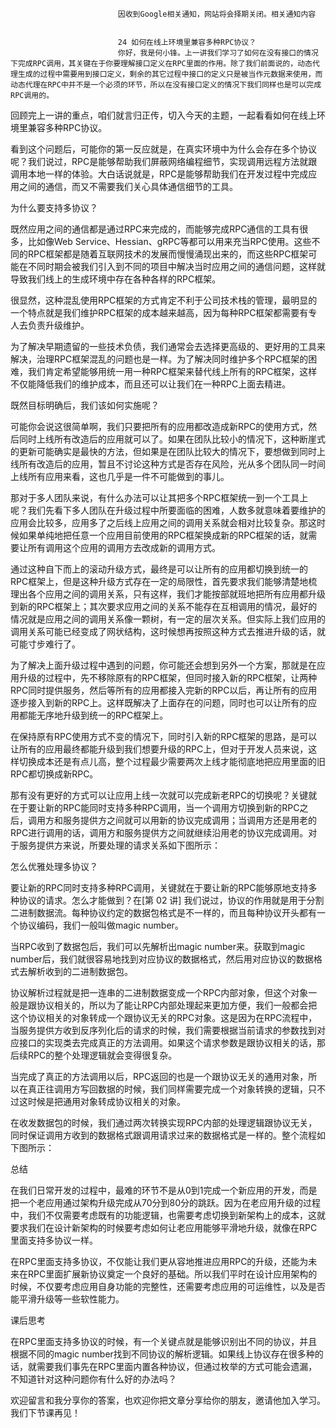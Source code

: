 
                            
                            因收到Google相关通知，网站将会择期关闭。相关通知内容
                            
                            
                            24 如何在线上环境里兼容多种RPC协议？
                            你好，我是何小锋。上一讲我们学习了如何在没有接口的情况下完成RPC调用，其关键在于你要理解接口定义在RPC里面的作用。除了我们前面说的，动态代理生成的过程中需要用到接口定义，剩余的其它过程中接口的定义只是被当作元数据来使用，而动态代理在RPC中并不是一个必须的环节，所以在没有接口定义的情况下我们同样也是可以完成RPC调用的。

回顾完上一讲的重点，咱们就言归正传，切入今天的主题，一起看看如何在线上环境里兼容多种RPC协议。

看到这个问题后，可能你的第一反应就是，在真实环境中为什么会存在多个协议呢？我们说过，RPC是能够帮助我们屏蔽网络编程细节，实现调用远程方法就跟调用本地一样的体验。大白话说就是，RPC是能够帮助我们在开发过程中完成应用之间的通信，而又不需要我们关心具体通信细节的工具。

为什么要支持多协议？

既然应用之间的通信都是通过RPC来完成的，而能够完成RPC通信的工具有很多，比如像Web Service、Hessian、gRPC等都可以用来充当RPC使用。这些不同的RPC框架都是随着互联网技术的发展而慢慢涌现出来的，而这些RPC框架可能在不同时期会被我们引入到不同的项目中解决当时应用之间的通信问题，这样就导致我们线上的生成环境中存在各种各样的RPC框架。

很显然，这种混乱使用RPC框架的方式肯定不利于公司技术栈的管理，最明显的一个特点就是我们维护RPC框架的成本越来越高，因为每种RPC框架都需要有专人去负责升级维护。

为了解决早期遗留的一些技术负债，我们通常会去选择更高级的、更好用的工具来解决，治理RPC框架混乱的问题也是一样。为了解决同时维护多个RPC框架的困难，我们肯定希望能够用统一用一种RPC框架来替代线上所有的RPC框架，这样不仅能降低我们的维护成本，而且还可以让我们在一种RPC上面去精进。

既然目标明确后，我们该如何实施呢？

可能你会说这很简单啊，我们只要把所有的应用都改造成新RPC的使用方式，然后同时上线所有改造后的应用就可以了。如果在团队比较小的情况下，这种断崖式的更新可能确实是最快的方法，但如果是在团队比较大的情况下，要想做到同时上线所有改造后的应用，暂且不讨论这种方式是否存在风险，光从多个团队同一时间上线所有应用来看，这也几乎是一件不可能做到的事儿。

那对于多人团队来说，有什么办法可以让其把多个RPC框架统一到一个工具上呢？我们先看下多人团队在升级过程中所要面临的困难，人数多就意味着要维护的应用会比较多，应用多了之后线上应用之间的调用关系就会相对比较复杂。那这时候如果单纯地把任意一个应用目前使用的RPC框架换成新的RPC框架的话，就需要让所有调用这个应用的调用方去改成新的调用方式。

通过这种自下而上的滚动升级方式，最终是可以让所有的应用都切换到统一的RPC框架上，但是这种升级方式存在一定的局限性，首先要求我们能够清楚地梳理出各个应用之间的调用关系，只有这样，我们才能按部就班地把所有应用都升级到新的RPC框架上；其次要求应用之间的关系不能存在互相调用的情况，最好的情况就是应用之间的调用关系像一颗树，有一定的层次关系。但实际上我们应用的调用关系可能已经变成了网状结构，这时候想再按照这种方式去推进升级的话，就可能寸步难行了。

为了解决上面升级过程中遇到的问题，你可能还会想到另外一个方案，那就是在应用升级的过程中，先不移除原有的RPC框架，但同时接入新的RPC框架，让两种RPC同时提供服务，然后等所有的应用都接入完新的RPC以后，再让所有的应用逐步接入到新的RPC上。这样既解决了上面存在的问题，同时也可以让所有的应用都能无序地升级到统一的RPC框架上。

在保持原有RPC使用方式不变的情况下，同时引入新的RPC框架的思路，是可以让所有的应用最终都能升级到我们想要升级的RPC上，但对于开发人员来说，这样切换成本还是有点儿高，整个过程最少需要两次上线才能彻底地把应用里面的旧RPC都切换成新RPC。

那有没有更好的方式可以让应用上线一次就可以完成新老RPC的切换呢？关键就在于要让新的RPC能同时支持多种RPC调用，当一个调用方切换到新的RPC之后，调用方和服务提供方之间就可以用新的协议完成调用；当调用方还是用老的RPC进行调用的话，调用方和服务提供方之间就继续沿用老的协议完成调用。对于服务提供方来说，所要处理的请求关系如下图所示：



怎么优雅处理多协议？

要让新的RPC同时支持多种RPC调用，关键就在于要让新的RPC能够原地支持多种协议的请求。怎么才能做到？在[第 02 讲] 我们说过，协议的作用就是用于分割二进制数据流。每种协议约定的数据包格式是不一样的，而且每种协议开头都有一个协议编码，我们一般叫做magic number。

当RPC收到了数据包后，我们可以先解析出magic number来。获取到magic number后，我们就很容易地找到对应协议的数据格式，然后用对应协议的数据格式去解析收到的二进制数据包。

协议解析过程就是把一连串的二进制数据变成一个RPC内部对象，但这个对象一般是跟协议相关的，所以为了能让RPC内部处理起来更加方便，我们一般都会把这个协议相关的对象转成一个跟协议无关的RPC对象。这是因为在RPC流程中，当服务提供方收到反序列化后的请求的时候，我们需要根据当前请求的参数找到对应接口的实现类去完成真正的方法调用。如果这个请求参数是跟协议相关的话，那后续RPC的整个处理逻辑就会变得很复杂。

当完成了真正的方法调用以后，RPC返回的也是一个跟协议无关的通用对象，所以在真正往调用方写回数据的时候，我们同样需要完成一个对象转换的逻辑，只不过这时候是把通用对象转成协议相关的对象。

在收发数据包的时候，我们通过两次转换实现RPC内部的处理逻辑跟协议无关，同时保证调用方收到的数据格式跟调用请求过来的数据格式是一样的。整个流程如下图所示：



总结

在我们日常开发的过程中，最难的环节不是从0到1完成一个新应用的开发，而是把一个老应用通过架构升级完成从70分到80分的跳跃。因为在老应用升级的过程中，我们不仅需要考虑既有的功能逻辑，也需要考虑切换到新架构上的成本，这就要求我们在设计新架构的时候要考虑如何让老应用能够平滑地升级，就像在RPC里面支持多协议一样。

在RPC里面支持多协议，不仅能让我们更从容地推进应用RPC的升级，还能为未来在RPC里面扩展新协议奠定一个良好的基础。所以我们平时在设计应用架构的时候，不仅要考虑应用自身功能的完整性，还需要考虑应用的可运维性，以及是否能平滑升级等一些软性能力。

课后思考

在RPC里面支持多协议的时候，有一个关键点就是能够识别出不同的协议，并且根据不同的magic number找到不同协议的解析逻辑。如果线上协议存在很多种的话，就需要我们事先在RPC里面内置各种协议，但通过枚举的方式可能会遗漏，不知道针对这种问题你有什么好的办法吗？

欢迎留言和我分享你的答案，也欢迎你把文章分享给你的朋友，邀请他加入学习。我们下节课再见！

                        
                        
                            